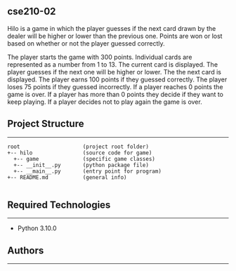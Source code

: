 ## cse210-02

Hilo is a game in which the player guesses if the next card drawn by the dealer will be higher or lower than the previous one. Points are won or lost based on whether or not the player guessed correctly.

The player starts the game with 300 points. Individual cards are represented as a number from 1 to 13.
The current card is displayed. The player guesses if the next one will be higher or lower.
The the next card is displayed. The player earns 100 points if they guessed correctly.
The player loses 75 points if they guessed incorrectly. If a player reaches 0 points the game is over. If a player has more than 0 points they decide if they want to keep playing. If a player decides not to play again the game is over.



## Project Structure
---

```
root                    (project root folder)
+-- hilo                (source code for game)
  +-- game              (specific game classes)
  +-- __init__.py       (python package file)
  +-- __main__.py       (entry point for program)
+-- README.md           (general info)


```

## Required Technologies
---

* Python 3.10.0

## Authors
---




